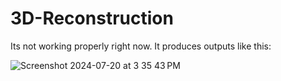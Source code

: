 # 3D-Reconstruction

Its not working properly right now. It produces outputs like this:

![Screenshot 2024-07-20 at 3 35 43 PM](https://github.com/user-attachments/assets/c678000e-1b22-4648-a372-b4b19ff808d1)
